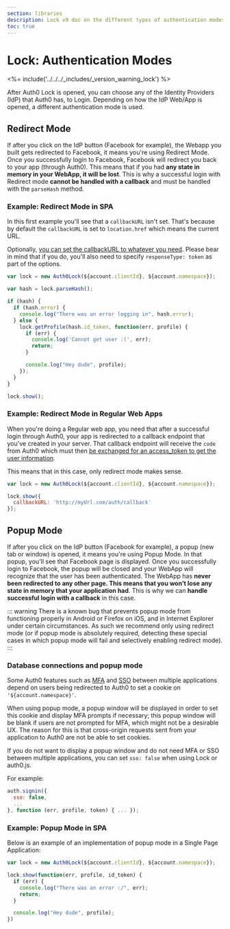 ```yaml
---
section: libraries
description: Lock v9 doc on the different types of authentication modes.
toc: true
---
```

# Lock: Authentication Modes

<%= include('../../../_includes/_version_warning_lock') %>

After Auth0 Lock is opened, you can choose any of the Identity Providers (IdP) that Auth0 has, to Login. Depending on how the IdP Web/App is opened, a different authentication mode is used.

## Redirect Mode

If after you click on the IdP button (Facebook for example), the Webapp you built gets redirected to Facebook, it means you're using Redirect Mode. Once you successfully login to Facebook, Facebook will redirect you back to your app (through Auth0). This means that if you had **any state in memory in your WebApp, it will be lost**. This is why a successful login with Redirect mode **cannot be handled with a callback** and must be handled with the `parseHash` method.

### Example: Redirect Mode in SPA

In this first example you'll see that a `callbackURL` isn't set. That's because by default the `callbackURL` is set to `location.href` which means the current URL.

Optionally, [you can set the callbackURL to whatever you need](/libraries/lock/v9/configuration#callbackurl-string). Please bear in mind that if you do, you'll also need to specify `responseType: token` as part of the options.

```js
var lock = new Auth0Lock(${account.clientId}, ${account.namespace});

var hash = lock.parseHash();

if (hash) {
  if (hash.error) {
    console.log("There was an error logging in", hash.error);
  } else {
    lock.getProfile(hash.id_token, function(err, profile) {
      if (err) {
        console.log('Cannot get user :(', err);
        return;
      }

      console.log("Hey dude", profile);
    });
  }
}

lock.show();
```

### Example: Redirect Mode in Regular Web Apps

When you're doing a Regular web app, you need that after a successful login through Auth0, your app is redirected to a callback endpoint that you've created in your server. That callback endpoint will receive the `code` from Auth0 which must then [be exchanged for an access_token to get the user information](/protocols#3-getting-the-access-token).

This means that in this case, only redirect mode makes sense.

```js
var lock = new Auth0Lock(${account.clientId}, ${account.namespace});

lock.show({
  callbackURL: 'http://myUrl.com/auth/callback'
});
```

## Popup Mode

If after you click on the IdP button (Facebook for example), a popup (new tab or window) is opened, it means you're using Popup Mode. In that popup, you'll see that Facebook page is displayed. Once you successfully login to Facebook, the popup will be closed and your WebApp will recognize that the user has been authenticated. The WebApp has **never been redirected to any other page. This means that you won't lose any state in memory that your application had**. This is why we can **handle successful login with a callback** in this case.

::: warning
There is a known bug that prevents popup mode from functioning properly in Android or Firefox on iOS, and in Internet Explorer under certain circumstances. As such we recommend only using redirect mode (or if popup mode is absolutely required, detecting these special cases in which popup mode will fail and selectively enabling redirect mode).
:::

### Database connections and popup mode

Some Auth0 features such as [MFA](/multifactor-authentication) and [SSO](/sso/single-sign-on) between multiple applications depend on users being redirected to Auth0 to set a cookie on `'${account.namespace}'`.

When using popup mode, a popup window will be displayed in order to set this cookie and display MFA prompts if necessary; this popup window will be blank if users are not prompted for MFA, which might not be a desirable UX. The reason for this is that cross-origin requests sent from your application to Auth0 are not be able to set cookies.

If you do not want to display a popup window and do not need MFA or SSO between multiple applications, you can set `sso: false` when using Lock or auth0.js.

For example:

```js
auth.signin({
  sso: false,
  ...
}, function (err, profile, token) { ... });
```

### Example: Popup Mode in SPA

Below is an example of an implementation of popup mode in a Single Page Application:

```js
var lock = new Auth0Lock(${account.clientId}, ${account.namespace});

lock.show(function(err, profile, id_token) {
  if (err) {
    console.log("There was an error :/", err);
    return;
  }

  console.log("Hey dude", profile);
})
```
